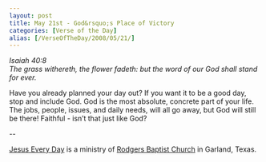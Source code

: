 ```yaml
---
layout: post
title: May 21st - God&rsquo;s Place of Victory
categories: [Verse of the Day]
alias: [/VerseOfTheDay/2008/05/21/]
---
```


_Isaiah 40:8  
The grass withereth, the flower fadeth: but the word of our God
shall stand for ever._

Have you already planned your day out? If you want it to be a good
day, stop and include God. God is the most absolute, concrete part of
your life. The jobs, people, issues, and daily needs, will all go
away, but God will still be there! Faithful - isn&rsquo;t that just
like God?

 --

<a href=http://jesuseveryday.net>Jesus Every Day</a> is a ministry of <a href=http://rodgersbaptist.net>Rodgers Baptist Church</a> in Garland, Texas.
